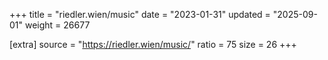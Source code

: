 +++
title = "riedler.wien/music"
date = "2023-01-31"
updated = "2025-09-01"
weight = 26677

[extra]
source = "https://riedler.wien/music/"
ratio = 75
size = 26
+++
